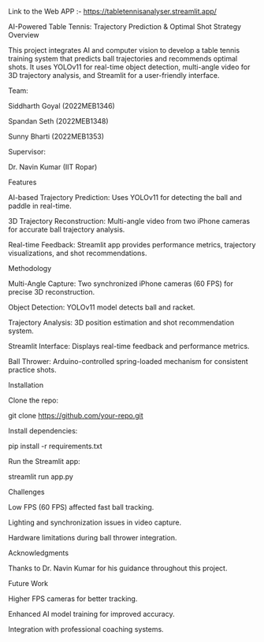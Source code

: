Link to the Web APP :- https://tabletennisanalyser.streamlit.app/

AI-Powered Table Tennis: Trajectory Prediction & Optimal Shot Strategy
Overview

This project integrates AI and computer vision to develop a table tennis training system that predicts ball trajectories and recommends optimal shots. It uses YOLOv11 for real-time object detection, multi-angle video for 3D trajectory analysis, and Streamlit for a user-friendly interface.

Team:

Siddharth Goyal (2022MEB1346)

Spandan Seth (2022MEB1348)

Sunny Bharti (2022MEB1353)

Supervisor:

Dr. Navin Kumar (IIT Ropar)

Features

AI-based Trajectory Prediction: Uses YOLOv11 for detecting the ball and paddle in real-time.

3D Trajectory Reconstruction: Multi-angle video from two iPhone cameras for accurate ball trajectory analysis.

Real-time Feedback: Streamlit app provides performance metrics, trajectory visualizations, and shot recommendations.

Methodology

Multi-Angle Capture: Two synchronized iPhone cameras (60 FPS) for precise 3D reconstruction.

Object Detection: YOLOv11 model detects ball and racket.

Trajectory Analysis: 3D position estimation and shot recommendation system.

Streamlit Interface: Displays real-time feedback and performance metrics.

Ball Thrower: Arduino-controlled spring-loaded mechanism for consistent practice shots.

Installation

Clone the repo:

git clone https://github.com/your-repo.git


Install dependencies:

pip install -r requirements.txt


Run the Streamlit app:

streamlit run app.py

Challenges

Low FPS (60 FPS) affected fast ball tracking.

Lighting and synchronization issues in video capture.

Hardware limitations during ball thrower integration.

Acknowledgments

Thanks to Dr. Navin Kumar for his guidance throughout this project.

Future Work

Higher FPS cameras for better tracking.

Enhanced AI model training for improved accuracy.

Integration with professional coaching systems.
